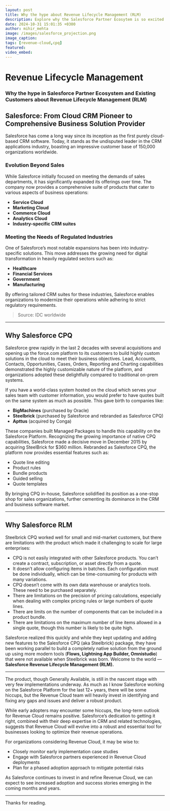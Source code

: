 ```yaml
---
layout: post
title: Why the hype about Revenue Lifecycle Management (RLM)
description: Explore why the Salesforce Partner Ecosytem is so excited about the new devlopments of Revenue Lifecycle Management!
date: 2024-10-31 15:01:35 +0300
author: mihir_mehta
image: /images/salesforce_projection.png
image_caption: 
tags: [revenue-cloud,cpq]
featured:
video_embed: 
---
```

# Revenue Lifecycle Management

### Why the hype in Salesforce Partner Ecosystem and Existing Customers about Revenue Lifecycle Management (RLM)

## Salesforce: From Cloud CRM Pioneer to Comprehensive Business Solution Provider

Salesforce has come a long way since its inception as the first purely cloud-based CRM software. Today, it stands as the undisputed leader in the CRM applications industry, boasting an impressive customer base of 150,000 organizations worldwide.

### Evolution Beyond Sales

While Salesforce initially focused on meeting the demands of sales departments, it has significantly expanded its offerings over time. The company now provides a comprehensive suite of products that cater to various aspects of business operations:

- **Service Cloud**
- **Marketing Cloud**
- **Commerce Cloud**
- **Analytics Cloud**
- **Industry-specific CRM suites**

### Meeting the Needs of Regulated Industries

One of Salesforce’s most notable expansions has been into industry-specific solutions. This move addresses the growing need for digital transformation in heavily regulated sectors such as:

- **Healthcare**
- **Financial Services**
- **Government**
- **Manufacturing**

By offering tailored CRM suites for these industries, Salesforce enables organizations to modernize their operations while adhering to strict regulatory requirements.

> Source: IDC worldwide

---

## Why Salesforce CPQ

Salesforce grew rapidly in the last 2 decades with several acquisitions and opening up the force.com platform to its customers to build highly custom solutions in the cloud to meet their business objectives. Lead, Accounts, Contacts, Opportunities, Cases, Orders, Reporting and Charting capabilities demonstrated the highly customizable nature of the platform, and organizations adopted these delightfully compared to traditional on-prem systems.

If you have a world-class system hosted on the cloud which serves your sales team with customer information, you would prefer to have quotes built on the same system as much as possible. This gave birth to companies like:

- **BigMachines** (purchased by Oracle)
- **Steelbrick** (purchased by Salesforce and rebranded as Salesforce CPQ)
- **Apttus** (acquired by Conga)

These companies built Managed Packages to handle this capability on the Salesforce Platform. Recognizing the growing importance of native CPQ capabilities, Salesforce made a decisive move in December 2015 by acquiring SteelBrick for $360 million. Rebranded as Salesforce CPQ, the platform now provides essential features such as:

- Quote line editing
- Product rules
- Bundle products
- Guided selling
- Quote templates

By bringing CPQ in-house, Salesforce solidified its position as a one-stop shop for sales organizations, further cementing its dominance in the CRM and business software market.

---

## Why Salesforce RLM

Steelbrick CPQ worked well for small and mid-market customers, but there are limitations with the product which made it challenging to scale for large enterprises:

- CPQ is not easily integrated with other Salesforce products. You can’t create a contract, subscription, or asset directly from a quote.
- It doesn’t allow configuring items in batches. Each configuration must be done individually, which can be time-consuming for products with many variations.
- CPQ doesn’t come with its own data warehouse or analytics tools. These need to be purchased separately.
- There are limitations on the precision of pricing calculations, especially when dealing with complex pricing rules or large numbers of quote lines.
- There are limits on the number of components that can be included in a product bundle.
- There are limitations on the maximum number of line items allowed in a single quote, though this number is likely to be quite high.

Salesforce realized this quickly and while they kept updating and adding new features to the Salesforce CPQ (aka Steelbrick) package, they have been working parallel to build a completely native solution from the ground up using more modern tools (**Flows, Lightning App Builder, Omnistudio**) that were not available when Steelbrick was born. Welcome to the world — **Salesforce Revenue Lifecycle Management (RLM).**

---

The product, though Generally Available, is still in the nascent stage with very few implementations underway. As much as I know Salesforce working on the Salesforce Platform for the last 12+ years, there will be some hiccups, but the Revenue Cloud team will heavily invest in identifying and fixing any gaps and issues and deliver a robust product.

While early adopters may encounter some hiccups, the long-term outlook for Revenue Cloud remains positive. Salesforce’s dedication to getting it right, combined with their deep expertise in CRM and related technologies, suggests that Revenue Cloud will evolve into a robust and essential tool for businesses looking to optimize their revenue operations.

For organizations considering Revenue Cloud, it may be wise to:

- Closely monitor early implementation case studies
- Engage with Salesforce partners experienced in Revenue Cloud deployments
- Plan for a phased adoption approach to mitigate potential risks

As Salesforce continues to invest in and refine Revenue Cloud, we can expect to see increased adoption and success stories emerging in the coming months and years.

---

Thanks for reading.
